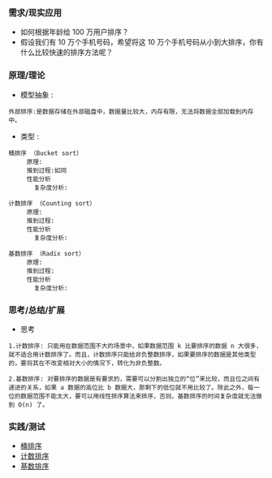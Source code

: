 ### **需求/现实应用**
+ 如何根据年龄给 100 万用户排序？
+ 假设我们有 10 万个手机号码，希望将这 10 万个手机号码从小到大排序，你有什么比较快速的排序方法呢？


### **原理/理论**
   + 模型抽象 :
```
外部排序:是数据存储在外部磁盘中，数据量比较大，内存有限，无法将数据全部加载到内存中。
```

   + 类型     :
```
桶排序 （Bucket sort）
     原理:
     推到过程:如同
     性能分析
       复杂度分析:
```
```
计数排序 （Counting sort）
     原理:
     推到过程:
     性能分析
       复杂度分析:
```
```
基数排序 （Radix sort）
     原理:
     推到过程:
     性能分析
       复杂度分析:
```

### **思考/总结/扩展**
+ 思考

```
1.计数排序: 只能用在数据范围不大的场景中，如果数据范围 k 比要排序的数据 n 大很多，就不适合用计数排序了。而且，计数排序只能给非负整数排序，如果要排序的数据是其他类型的，要将其在不改变相对大小的情况下，转化为非负整数。

2.基数排序: 对要排序的数据是有要求的，需要可以分割出独立的“位”来比较，而且位之间有递进的关系，如果 a 数据的高位比 b 数据大，那剩下的低位就不用比较了。除此之外，每一位的数据范围不能太大，要可以用线性排序算法来排序，否则，基数排序的时间复杂度就无法做到 O(n) 了。

```
### **实践/测试**
+ [桶排序]()
+ [计数排序]()
+ [基数排序]()
